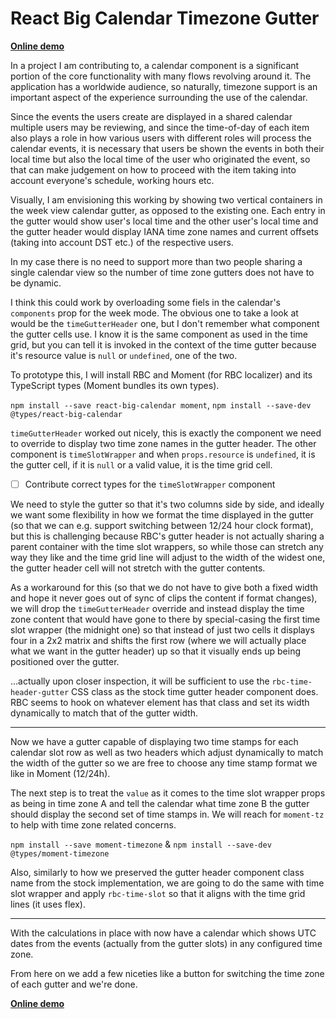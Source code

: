 # React Big Calendar Timezone Gutter

[**Online demo**](https://tomashubelbauer.github.io/rbc-timezone-gutter)

In a project I am contributing to, a calendar component is a significant portion
of the core functionality with many flows revolving around it. The application
has a worldwide audience, so naturally, timezone support is an important aspect
of the experience surrounding the use of the calendar.

Since the events the users create are displayed in a shared calendar multiple
users may be reviewing, and since the time-of-day of each item also plays a role
in how various users with different roles will process the calendar events, it
is necessary that users be shown the events in both their local time but also the
local time of the user who originated the event, so that can make judgement on
how to proceed with the item taking into account everyone's schedule, working
hours etc.

Visually, I am envisioning this working by showing two vertical containers in the
week view calendar gutter, as opposed to the existing one. Each entry in the
gutter would show user's local time and the other user's local time and the gutter
header would display IANA time zone names and current offsets (taking into account
DST etc.) of the respective users.

In my case there is no need to support more than two people sharing a single
calendar view so the number of time zone gutters does not have to be dynamic.

I think this could work by overloading some fiels in the calendar's `components`
prop for the week mode. The obvious one to take a look at would be the
`timeGutterHeader` one, but I don't remember what component the gutter cells use.
I know it is the same component as used in the time grid, but you can tell it is
invoked in the context of the time gutter because it's resource value is `null`
or `undefined`, one of the two.

To prototype this, I will install RBC and Moment (for RBC localizer) and its
TypeScript types (Moment bundles its own types).

`npm install --save react-big-calendar moment`,
`npm install --save-dev @types/react-big-calendar`


`timeGutterHeader` worked out nicely, this is exactly the component we need to
override to display two time zone names in the gutter header. The other component
is `timeSlotWrapper` and when `props.resource` is `undefined`, it is the gutter
cell, if it is `null` or a valid value, it is the time grid cell.

- [ ] Contribute correct types for the `timeSlotWrapper` component

We need to style the gutter so that it's two columns side by side, and ideally
we want some flexibility in how we format the time displayed in the gutter (so
that we can e.g. support switching between 12/24 hour clock format), but this is
challenging because RBC's gutter header is not actually sharing a parent container
with the time slot wrappers, so while those can stretch any way they like and the
time grid line will adjust to the width of the widest one, the gutter header cell
will not stretch with the gutter contents.

As a workaround for this (so that we do not have to give both a fixed width and
hope it never goes out of sync of clips the content if format changes), we will
drop the `timeGutterHeader` override and instead display the time zone content
that would have gone to there by special-casing the first time slot wrapper
(the midnight one) so that instead of just two cells it displays four in a 2x2
matrix and shifts the first row (where we will actually place what we want in the
gutter header) up so that it visually ends up being positioned over the gutter.

…actually upon closer inspection, it will be sufficient to use the `rbc-time-header-gutter`
CSS class as the stock time gutter header component does. RBC seems to hook on
whatever element has that class and set its width dynamically to match that of
the gutter width.

---

Now we have a gutter capable of displaying two time stamps for each calendar slot
row as well as two headers which adjust dynamically to match the width of the
gutter so we are free to choose any time stamp format we like in Moment (12/24h).

The next step is to treat the `value` as it comes to the time slot wrapper props
as being in time zone A and tell the calendar what time zone B the gutter should
display the second set of time stamps in. We will reach for `moment-tz` to help
with time zone related concerns.

`npm install --save moment-timezone` & `npm install --save-dev @types/moment-timezone`

Also, similarly to how we preserved the gutter header component class name from
the stock implementation, we are going to do the same with time slot wrapper and
apply `rbc-time-slot` so that it aligns with the time grid lines (it uses flex).

---

With the calculations in place with now have a calendar which shows UTC dates
from the events (actually from the gutter slots) in any configured time zone.

From here on we add a few niceties like a button for switching the time zone of
each gutter and we're done.

[**Online demo**](https://tomashubelbauer.github.io/rbc-timezone-gutter)
